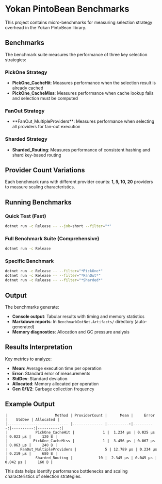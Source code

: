 # Yokan PintoBean Benchmarks

This project contains micro-benchmarks for measuring selection strategy overhead in the Yokan PintoBean library.

## Benchmarks

The benchmark suite measures the performance of three key selection strategies:

### PickOne Strategy
- **PickOne_CacheHit**: Measures performance when the selection result is already cached
- **PickOne_CacheMiss**: Measures performance when cache lookup fails and selection must be computed

### FanOut Strategy  
- <!-- no-secret --> **FanOut_MultipleProviders**: Measures performance when selecting all providers for fan-out execution

### Sharded Strategy
- **Sharded_Routing**: Measures performance of consistent hashing and shard key-based routing

## Provider Count Variations

Each benchmark runs with different provider counts: **1, 5, 10, 20** providers to measure scaling characteristics.

## Running Benchmarks

### Quick Test (Fast)
```bash
dotnet run -c Release -- --job=short --filter="*"
```

### Full Benchmark Suite (Comprehensive)
```bash
dotnet run -c Release
```

### Specific Benchmark
```bash
dotnet run -c Release -- --filter="*PickOne*"
dotnet run -c Release -- --filter="*FanOut*"  
dotnet run -c Release -- --filter="*Sharded*"
```

## Output

The benchmarks generate:
- **Console output**: Tabular results with timing and memory statistics
- **Markdown reports**: In `BenchmarkDotNet.Artifacts/` directory (auto-generated)
- **Memory diagnostics**: Allocation and GC pressure analysis

## Results Interpretation

Key metrics to analyze:
- **Mean**: Average execution time per operation
- **Error**: Standard error of measurements  
- **StdDev**: Standard deviation
- **Allocated**: Memory allocated per operation
- **Gen 0/1/2**: Garbage collection frequency

## Example Output

```
|                      Method | ProviderCount |      Mean |     Error |    StdDev | Allocated |
|---------------------------- |-------------- |----------:|----------:|----------:|----------:|
|             PickOne_CacheHit |             1 |  1.234 μs | 0.025 μs | 0.023 μs |     120 B |
|            PickOne_CacheMiss |             1 |  3.456 μs | 0.067 μs | 0.063 μs |     240 B |
|      FanOut_MultipleProviders |             5 | 12.789 μs | 0.234 μs | 0.219 μs |     680 B |
|             Sharded_Routing |            10 |  2.345 μs | 0.045 μs | 0.042 μs |     160 B |
```

This data helps identify performance bottlenecks and scaling characteristics of selection strategies.
